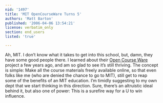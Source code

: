 ```yaml
---
nid: '1497'
title: 'MIT OpenCourseWare Turns 5'
authors: 'Matt Barton'
published: '2006-04-06 13:54:21'
license: verbatim_only
section: end_users
listed: 'true'

---
```

Ah, MIT. I don’t know what it takes to get into this school, but, damn, they have some good people there. I learned about their [Open Course Ware](http://web.mit.edu/newsoffice/2006/ocw.html) project a few years ago, and am so glad to see it’s still thriving. The concept is simple: Make all the course materials freely available online, so that even folks like me (who are denied the chance to go to MIT), still get to reap some of the benefits of an MIT education. I’m timidly suggesting to my own dept that we start thinking in this direction. Sure, there’s an altruistic ideal behind it, but also one of power: This is a surefire way for a U to win influence.

